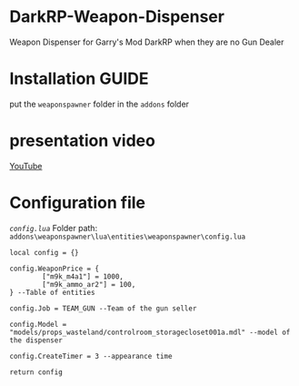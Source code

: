 # DarkRP-Weapon-Dispenser
Weapon Dispenser for Garry's Mod DarkRP when they are no Gun Dealer
# **Installation GUIDE**
put the `weaponspawner` folder in the `addons` folder
# presentation video
[YouTube](https://youtu.be/VSXbq7C6LXg)
# Configuration file
*`config.lua`* Folder path: `addons\weaponspawner\lua\entities\weaponspawner\config.lua`
```
local config = {}

config.WeaponPrice = {
		["m9k_m4a1"] = 1000,
		["m9k_ammo_ar2"] = 100,
} --Table of entities

config.Job = TEAM_GUN --Team of the gun seller

config.Model = "models/props_wasteland/controlroom_storagecloset001a.mdl" --model of the dispenser

config.CreateTimer = 3 --appearance time

return config
```
